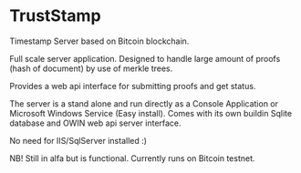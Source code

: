 # TrustStamp
Timestamp Server based on Bitcoin blockchain.

Full scale server application. Designed to handle large amount of proofs (hash of document) by use of merkle trees.

Provides a web api interface for submitting proofs and get status.

The server is a stand alone and run directly as a Console Application or Microsoft Windows Service (Easy install).
Comes with its own buildin Sqlite database and OWIN web api server interface.

No need for IIS/SqlServer installed :)

NB! 
Still in alfa but is functional.
Currently runs on Bitcoin testnet.
